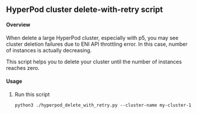 ## HyperPod cluster delete-with-retry script

#### Overview

When delete a large HyperPod cluster, especially with p5, you may see cluster deletion failures due to ENI API throttling error. In this case, number of instances is actually decreasing.

This script helps you to delete your cluster until the number of instances reaches zero.


#### Usage

1. Run this script
    ```
    python3 ./hyperpod_delete_with_retry.py --cluster-name my-cluster-1
    ```